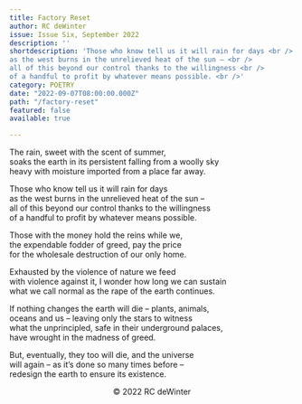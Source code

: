 ```yaml
---
title: Factory Reset
author: RC deWinter
issue: Issue Six, September 2022
description: ''
shortdescription: 'Those who know tell us it will rain for days <br /> 
as the west burns in the unrelieved heat of the sun – <br /> 
all of this beyond our control thanks to the willingness <br />
of a handful to profit by whatever means possible. <br />'
category: POETRY
date: "2022-09-07T08:00:00.000Z"
path: "/factory-reset"
featured: false
available: true

---
```


The rain, sweet with the scent of summer, <br />
soaks the earth in its persistent falling from a woolly sky <br /> 
heavy with moisture imported from a place far away. <br />

Those who know tell us it will rain for days <br /> 
as the west burns in the unrelieved heat of the sun – <br /> 
all of this beyond our control thanks to the willingness <br />
of a handful to profit by whatever means possible. <br />

Those with the money hold the reins while we, <br /> 
the expendable fodder of greed, pay the price  <br />
for the wholesale destruction of our only home. <br />

Exhausted by the violence of nature we feed <br />
with violence against it, I wonder how long we can sustain <br />
what we call normal as the rape of the earth continues. <br />

If nothing changes the earth will die – plants, animals,  <br />
oceans and us – leaving only the stars to witness <br />
what the unprincipled, safe in their underground palaces, <br />
have wrought in the madness of greed. <br />

But, eventually, they too will die, and the universe <br /> 
will again – as it’s done so many times before – <br />
redesign the earth to ensure its existence. <br />


<p style="text-align: center;">© 2022 RC deWinter</p>